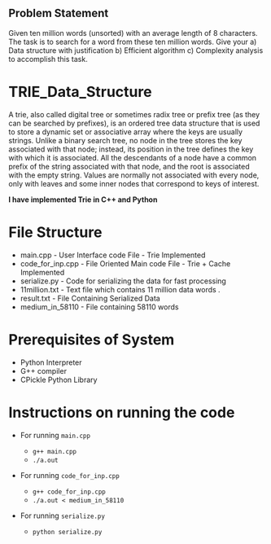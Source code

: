 Problem Statement 
------------------
Given ten million words (unsorted) with an average length of 8 characters. The task is to
search for a word from these ten million words.
Give your
a) Data structure with justification
b) Efficient algorithm
c) Complexity analysis to accomplish this task.


TRIE_Data_Structure
===================

A trie, also called digital tree or sometimes radix tree or prefix tree (as they can be searched by prefixes),
is an ordered tree data structure that is used to store a dynamic set or associative array where the keys are 
usually strings. Unlike a binary search tree, no node in the tree stores the key associated with that node;
instead, its position in the tree defines the key with which it is associated. All the descendants of a node
have a common prefix of the string associated with that node, and the root is associated with the empty string.
Values are normally not associated with every node, only with leaves and some inner nodes that correspond to 
keys of interest.

**I have implemented Trie in C++ and Python**

File Structure
===============

* main.cpp - User Interface code File  - Trie Implemented
* code_for_inp.cpp - File Oriented Main code File - Trie + Cache Implemented
* serialize.py - Code for serializing the data for fast processing 
* 11million.txt - Text file which contains 11 million data words .
* result.txt - File Containing Serialized Data 
* medium_in_58110 - File containing 58110 words

Prerequisites of System 
========================

* Python Interpreter
* G++ compiler
* CPickle Python Library

Instructions on running the code 
================================

* For running `main.cpp` 
	* `g++ main.cpp`
	* `./a.out`

* For running `code_for_inp.cpp` 
	* `g++ code_for_inp.cpp`
	* `./a.out < medium_in_58110`

* For running `serialize.py` 
	* `python serialize.py`
